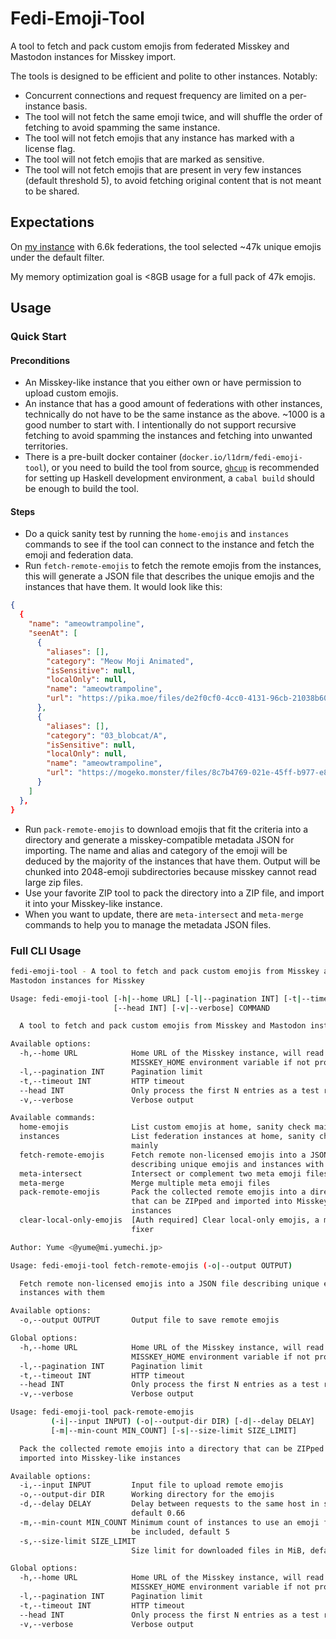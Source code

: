 # Fedi-Emoji-Tool

A tool to fetch and pack custom emojis from federated Misskey and Mastodon instances for Misskey import.

The tools is designed to be efficient and polite to other instances. Notably:

- Concurrent connections and request frequency are limited on a per-instance basis.
- The tool will not fetch the same emoji twice, and will shuffle the order of fetching to avoid spamming the same instance.
- The tool will not fetch emojis that any instance has marked with a license flag.
- The tool will not fetch emojis that are marked as sensitive.
- The tool will not fetch emojis that are present in very few instances (default threshold 5), to avoid fetching original content that is not meant to be shared.

## Expectations

On [my instance](https://mi.yumechi.jp) with 6.6k federations, the tool selected ~47k unique emojis under the default filter.

My memory optimization goal is <8GB usage for a full pack of 47k emojis.

## Usage 

### Quick Start

#### Preconditions

- An Misskey-like instance that you either own or have permission to upload custom emojis.
- An instance that has a good amount of federations with other instances, technically do not have to be the same instance as the above. ~1000 is a good number to start with. I intentionally do not support recursive fetching to avoid spamming the instances and fetching into unwanted territories.
- There is a pre-built docker container (`docker.io/l1drm/fedi-emoji-tool`), or you need to build the tool from source, [`ghcup`](https://www.haskell.org/ghcup/#) is recommended for setting up Haskell development environment, a `cabal build` should be enough to build the tool.

#### Steps

- Do a quick sanity test by running the `home-emojis` and `instances` commands to see if the tool can connect to the instance and fetch the emoji and federation data.
- Run `fetch-remote-emojis` to fetch the remote emojis from the instances, this will generate a JSON file that describes the unique emojis and the instances that have them. It would look like this:

```json
{
  {
    "name": "ameowtrampoline",
    "seenAt": [
      {
        "aliases": [],
        "category": "Meow Moji Animated",
        "isSensitive": null,
        "localOnly": null,
        "name": "ameowtrampoline",
        "url": "https://pika.moe/files/de2f0cf0-4cc0-4131-96cb-21038b602452"
      },
      {
        "aliases": [],
        "category": "03_blobcat/A",
        "isSensitive": null,
        "localOnly": null,
        "name": "ameowtrampoline",
        "url": "https://mogeko.monster/files/8c7b4769-021e-45ff-b977-e8977e970d28"
      }
    ]
  },
}
```

- Run `pack-remote-emojis` to download emojis that fit the criteria into a directory and generate a misskey-compatible metadata JSON for importing. The name and alias and category of the emoji will be deduced by the majority of the instances that have them. Output will be chunked into 2048-emoji subdirectories because misskey cannot read large zip files.
- Use your favorite ZIP tool to pack the directory into a ZIP file, and import it into your Misskey-like instance.
- When you want to update, there are `meta-intersect` and `meta-merge` commands to help you to manage the metadata JSON files.

### Full CLI Usage

```bash
fedi-emoji-tool - A tool to fetch and pack custom emojis from Misskey and
Mastodon instances for Misskey

Usage: fedi-emoji-tool [-h|--home URL] [-l|--pagination INT] [-t|--timeout INT] 
                       [--head INT] [-v|--verbose] COMMAND

  A tool to fetch and pack custom emojis from Misskey and Mastodon instances

Available options:
  -h,--home URL            Home URL of the Misskey instance, will read
                           MISSKEY_HOME environment variable if not provided
  -l,--pagination INT      Pagination limit
  -t,--timeout INT         HTTP timeout
  --head INT               Only process the first N entries as a test run
  -v,--verbose             Verbose output

Available commands:
  home-emojis              List custom emojis at home, sanity check mainly
  instances                List federation instances at home, sanity check
                           mainly
  fetch-remote-emojis      Fetch remote non-licensed emojis into a JSON file
                           describing unique emojis and instances with them
  meta-intersect           Intersect or complement two meta emoji files
  meta-merge               Merge multiple meta emoji files
  pack-remote-emojis       Pack the collected remote emojis into a directory
                           that can be ZIPped and imported into Misskey-like
                           instances
  clear-local-only-emojis  [Auth required] Clear local-only emojis, a mistake
                           fixer

Author: Yume <@yume@mi.yumechi.jp>
```

```bash
Usage: fedi-emoji-tool fetch-remote-emojis (-o|--output OUTPUT)

  Fetch remote non-licensed emojis into a JSON file describing unique emojis and
  instances with them

Available options:
  -o,--output OUTPUT       Output file to save remote emojis

Global options:
  -h,--home URL            Home URL of the Misskey instance, will read
                           MISSKEY_HOME environment variable if not provided
  -l,--pagination INT      Pagination limit
  -t,--timeout INT         HTTP timeout
  --head INT               Only process the first N entries as a test run
  -v,--verbose             Verbose output
```

```bash
Usage: fedi-emoji-tool pack-remote-emojis 
         (-i|--input INPUT) (-o|--output-dir DIR) [-d|--delay DELAY] 
         [-m|--min-count MIN_COUNT] [-s|--size-limit SIZE_LIMIT]

  Pack the collected remote emojis into a directory that can be ZIPped and
  imported into Misskey-like instances

Available options:
  -i,--input INPUT         Input file to upload remote emojis
  -o,--output-dir DIR      Working directory for the emojis
  -d,--delay DELAY         Delay between requests to the same host in seconds,
                           default 0.66
  -m,--min-count MIN_COUNT Minimum count of instances to use an emoji for it to
                           be included, default 5
  -s,--size-limit SIZE_LIMIT
                           Size limit for downloaded files in MiB, default 32

Global options:
  -h,--home URL            Home URL of the Misskey instance, will read
                           MISSKEY_HOME environment variable if not provided
  -l,--pagination INT      Pagination limit
  -t,--timeout INT         HTTP timeout
  --head INT               Only process the first N entries as a test run
  -v,--verbose             Verbose output
```